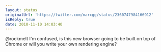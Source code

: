 ```yaml
---
layout: status
originalUrl: 'https://twitter.com/marcgg/status/2360747984166912'
isReply: true
date: 2010-11-10 14:03:40
---
```


@rockmelt I'm confused, is this new browser going to be built on top of Chrome or will you write your own rendering engine?
